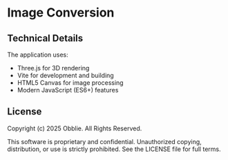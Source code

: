 # Image Conversion



## Technical Details

The application uses:
- Three.js for 3D rendering
- Vite for development and building
- HTML5 Canvas for image processing
- Modern JavaScript (ES6+) features

## License

Copyright (c) 2025 Obblie. All Rights Reserved.

This software is proprietary and confidential. Unauthorized copying, distribution, or use is strictly prohibited. See the LICENSE file for full terms. 